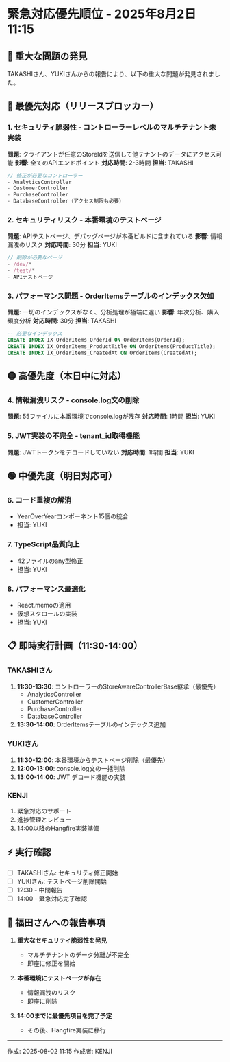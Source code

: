 # 緊急対応優先順位 - 2025年8月2日 11:15

## 🚨 重大な問題の発見

TAKASHIさん、YUKIさんからの報告により、以下の重大な問題が発見されました。

## 🔴 最優先対応（リリースブロッカー）

### 1. **セキュリティ脆弱性** - コントローラーレベルのマルチテナント未実装
**問題**: クライアントが任意のStoreIdを送信して他テナントのデータにアクセス可能
**影響**: 全てのAPIエンドポイント
**対応時間**: 2-3時間
**担当**: TAKASHI

```csharp
// 修正が必要なコントローラー
- AnalyticsController
- CustomerController  
- PurchaseController
- DatabaseController（アクセス制限も必要）
```

### 2. **セキュリティリスク** - 本番環境のテストページ
**問題**: APIテストページ、デバッグページが本番ビルドに含まれている
**影響**: 情報漏洩のリスク
**対応時間**: 30分
**担当**: YUKI

```typescript
// 削除が必要なページ
- /dev/*
- /test/*
- APIテストページ
```

### 3. **パフォーマンス問題** - OrderItemsテーブルのインデックス欠如
**問題**: 一切のインデックスがなく、分析処理が極端に遅い
**影響**: 年次分析、購入頻度分析
**対応時間**: 30分
**担当**: TAKASHI

```sql
-- 必要なインデックス
CREATE INDEX IX_OrderItems_OrderId ON OrderItems(OrderId);
CREATE INDEX IX_OrderItems_ProductTitle ON OrderItems(ProductTitle);
CREATE INDEX IX_OrderItems_CreatedAt ON OrderItems(CreatedAt);
```

## 🟡 高優先度（本日中に対応）

### 4. **情報漏洩リスク** - console.log文の削除
**問題**: 55ファイルに本番環境でconsole.logが残存
**対応時間**: 1時間
**担当**: YUKI

### 5. **JWT実装の不完全** - tenant_id取得機能
**問題**: JWTトークンをデコードしていない
**対応時間**: 1時間
**担当**: YUKI

## 🟢 中優先度（明日対応可）

### 6. コード重複の解消
- YearOverYearコンポーネント15個の統合
- 担当: YUKI

### 7. TypeScript品質向上
- 42ファイルのany型修正
- 担当: YUKI

### 8. パフォーマンス最適化
- React.memoの適用
- 仮想スクロールの実装
- 担当: YUKI

## 📋 即時実行計画（11:30-14:00）

### TAKASHIさん
1. **11:30-13:30**: コントローラーのStoreAwareControllerBase継承（最優先）
   - AnalyticsController
   - CustomerController
   - PurchaseController
   - DatabaseController
2. **13:30-14:00**: OrderItemsテーブルのインデックス追加

### YUKIさん
1. **11:30-12:00**: 本番環境からテストページ削除（最優先）
2. **12:00-13:00**: console.log文の一括削除
3. **13:00-14:00**: JWT デコード機能の実装

### KENJI
1. 緊急対応のサポート
2. 進捗管理とレビュー
3. 14:00以降のHangfire実装準備

## ⚡ 実行確認

- [ ] TAKASHIさん: セキュリティ修正開始
- [ ] YUKIさん: テストページ削除開始
- [ ] 12:30 - 中間報告
- [ ] 14:00 - 緊急対応完了確認

## 📝 福田さんへの報告事項

1. **重大なセキュリティ脆弱性を発見**
   - マルチテナントのデータ分離が不完全
   - 即座に修正を開始

2. **本番環境にテストページが存在**
   - 情報漏洩のリスク
   - 即座に削除

3. **14:00までに最優先項目を完了予定**
   - その後、Hangfire実装に移行

---

作成: 2025-08-02 11:15
作成者: KENJI